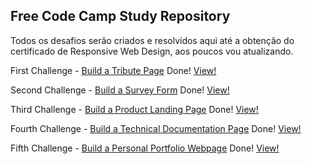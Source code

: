 ## Free Code Camp Study Repository

Todos os desafios serão criados e resolvidos aqui até a obtenção do certificado de Responsive Web Design, aos poucos vou atualizando.


First Challenge - [Build a Tribute Page](https://www.freecodecamp.org/learn/responsive-web-design/responsive-web-design-projects/build-a-tribute-page) Done! [View!](https://davidtheblane.github.io/freeCodeCampStudy/tributePage/index.html)

Second Challenge - [Build a Survey Form](https://www.freecodecamp.org/learn/responsive-web-design/responsive-web-design-projects/build-a-survey-form)  Done! [View!](https://codepen.io/davidtheblane/full/YzZQGjw)

Third Challenge - [Build a Product Landing Page](https://www.freecodecamp.org/learn/responsive-web-design/responsive-web-design-projects/build-a-product-landing-page)  Done! [View!](https://codepen.io/davidtheblane/full/xxqrgjW)

Fourth Challenge - [Build a Technical Documentation Page](https://www.freecodecamp.org/learn/responsive-web-design/responsive-web-design-projects/build-a-technical-documentation-page)  Done! [View!](https://codepen.io/davidtheblane/full/YzZQGjw)

Fifth Challenge - [Build a Personal Portfolio Webpage](https://www.freecodecamp.org/learn/responsive-web-design/responsive-web-design-projects/build-a-personal-portfolio-webpage)  Done! [View!](https://codepen.io/davidtheblane/full/XWMqvVL)
